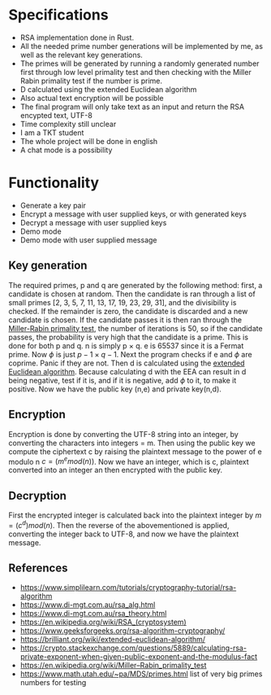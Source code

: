 # Specifications

- RSA implementation done in Rust.
- All the needed prime number generations will be implemented by me, as well as the relevant key generations.
- The primes will be generated by running a randomly generated number first through low level primality test and then checking with the Miller Rabin primality test if the number is prime.
- D calculated using the extended Euclidean algorithm
- Also actual text encryption will be possible
- The final program will only take text as an input and return the RSA encypted text, UTF-8
- Time complexity still unclear
- I am a TKT student
- The whole project will be done in english
- A chat mode is a possibility

# Functionality

- Generate a key pair
- Encrypt a message with user supplied keys, or with generated keys
- Decrypt a message with user supplied keys
- Demo mode
- Demo mode with user supplied message

## Key generation

The required primes, p and q are generated by the following method: first, a candidate is chosen at random. Then the candidate is ran through a list of small primes [2, 3, 5, 7, 11, 13, 17, 19, 23, 29, 31], and the divisibility is checked. If the remainder is zero, the candidate is discarded and a new candidate is chosen. If the candidate passes it is then ran through the [Miller-Rabin primality test](https://en.wikipedia.org/wiki/Miller–Rabin_primality_test), the number of iterations is 50, so if the candidate passes, the probability is very high that the candidate is a prime. This is done for both p and q. n is simply p $\times$ q. e is 65537 since it is a Fermat prime. Now $\phi$ is just $p - 1 \times q - 1$. Next the program checks if e and $\phi$ are coprime. Panic if they are not. Then d is calculated using the [extended Euclidean algorithm](https://en.wikipedia.org/wiki/Extended_Euclidean_algorithm). Because calculating d with the EEA can result in d being negative, test if it is, and if it is negative, add $\phi$ to it, to make it positive. Now we have the public key (n,e) and private key(n,d).

## Encryption

Encryption is done by converting the UTF-8 string into an integer, by converting the characters into integers = m. Then using the public key we compute the ciphertext c by raising the plaintext message to the power of e modulo n $c = (m^e mod(n))$. Now we have an integer, which is c, plaintext converted into an integer an then encrypted with the public key.

## Decryption

First the encrypted integer is calculated back into the plaintext integer by $m = (c^d)mod(n)$. Then the reverse of the abovementioned is applied, converting the integer back to UTF-8, and now we have the plaintext message.

## References
- https://www.simplilearn.com/tutorials/cryptography-tutorial/rsa-algorithm
- https://www.di-mgt.com.au/rsa_alg.html
- https://www.di-mgt.com.au/rsa_theory.html
- https://en.wikipedia.org/wiki/RSA_(cryptosystem)
- https://www.geeksforgeeks.org/rsa-algorithm-cryptography/
- https://brilliant.org/wiki/extended-euclidean-algorithm/
- https://crypto.stackexchange.com/questions/5889/calculating-rsa-private-exponent-when-given-public-exponent-and-the-modulus-fact
- https://en.wikipedia.org/wiki/Miller–Rabin_primality_test
- https://www.math.utah.edu/~pa/MDS/primes.html list of very big primes numbers for testing